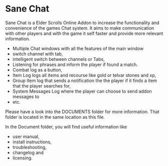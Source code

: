 # Sane Chat
Sane Chat is a Elder Scrolls Online Addon to increase the functionality and convenience of the games Chat system. 
It aims to make communication with other players and with the game it self faster and provide more relevant information.
 - Multiple Chat windows with all the features of the main window
 - switch channel with tab, 
 - intelligent switch between channels or Tabs, 
 - Listening for phrases and inform the player if found a match. 
 - Combat log as a button, 
 - Item Log logs all items and recourse like gold or telvar stones and xp, 
 - Group Item log that sends a notification the the player if it finds a item that the player searches for, 
 - System Messages Log where the player can choose to send addon messages to
 - etc.



Please have a look into the DOCUMENTS folder for more information.
That folder is located in the same location as this file.

In the Document folder, you will find useful information like
 - user manual, 
 - install instructions, 
 - troubleshooting,
 - changelog and
 - licensing.